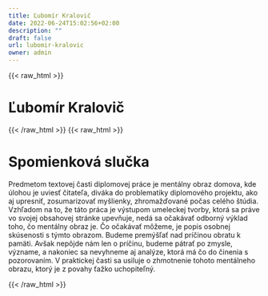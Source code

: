 ```yaml
---
title: Ľubomír Kralovič
date: 2022-06-24T15:02:56+02:00
description: ""
draft: false
url: lubomir-kralovic
owner: admin
---
```

{{< raw_html >}}
<h1 id="ľubom&iacute;r-kralovič">Ľubom&iacute;r Kralovič</h1>
{{< /raw_html >}}
<!-- SECTION BREAK -->
{{< raw_html >}}
<h1 class="b-detail__title">Spomienkov&aacute; slučka</h1>
<p>Predmetom textovej časti diplomovej pr&aacute;ce je ment&aacute;lny obraz domova, kde &uacute;lohou je uviesť čitateľa, div&aacute;ka do problematiky diplomov&eacute;ho projektu, ako aj upresniť, zosumarizovať my&scaron;lienky, zhromažďovan&eacute; počas cel&eacute;ho &scaron;t&uacute;dia. Vzhľadom na to, že t&aacute;to pr&aacute;ca je v&yacute;stupom umeleckej tvorby, ktor&aacute; sa pr&aacute;ve vo svojej obsahovej str&aacute;nke upevňuje, ned&aacute; sa očak&aacute;vať odborn&yacute; v&yacute;klad toho, čo ment&aacute;lny obraz je. Čo očak&aacute;vať m&ocirc;žeme, je popis osobnej sk&uacute;senosti s t&yacute;mto obrazom. Budeme prem&yacute;&scaron;ľať nad pr&iacute;činou obratu k pam&auml;ti. Av&scaron;ak nep&ocirc;jde n&aacute;m len o pr&iacute;činu, budeme p&aacute;trať po zmysle, v&yacute;zname, a nakoniec sa nevyhneme aj anal&yacute;ze, ktor&aacute; m&aacute; čo do činenia s pozorovan&iacute;m. V praktickej časti sa usiluje o zhmotnenie tohoto ment&aacute;lneho obrazu, ktor&yacute; je z povahy ťažko uchopiteľn&yacute;.</p>
{{< /raw_html >}}

